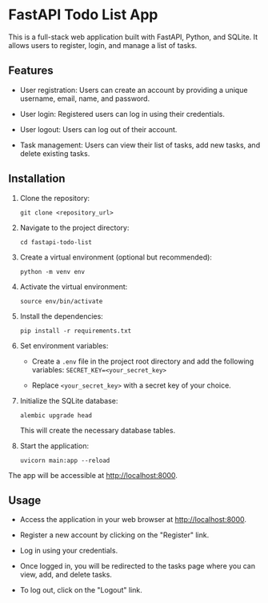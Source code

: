# FastAPI Todo List App

This is a full-stack web application built with FastAPI, Python, and SQLite. It allows users to register, login, and manage a list of tasks.

## Features

- User registration: Users can create an account by providing a unique username, email, name, and password.
    
- User login: Registered users can log in using their credentials.
    
- User logout: Users can log out of their account.
    
- Task management: Users can view their list of tasks, add new tasks, and delete existing tasks.
    

## Installation

1. Clone the repository:

      ```git clone <repository_url>```

2. Navigate to the project directory:

      ```cd fastapi-todo-list```

3. Create a virtual environment (optional but recommended):

      ``` python -m venv env ```

4. Activate the virtual environment:
  
      ```source env/bin/activate```

5. Install the dependencies:

      ```pip install -r requirements.txt```

6. Set environment variables:

    - Create a `.env` file in the project root directory and add the following variables:
    `SECRET_KEY=<your_secret_key>`
    
    - Replace `<your_secret_key>` with a secret key of your choice.

7. Initialize the SQLite database:

      ```alembic upgrade head```
  
      This will create the necessary database tables.

8. Start the application:

    ```uvicorn main:app --reload```

The app will be accessible at [http://localhost:8000](http://localhost:8000/).

## Usage

- Access the application in your web browser at [http://localhost:8000](http://localhost:8000/).
    
- Register a new account by clicking on the "Register" link.
    
- Log in using your credentials.
    
- Once logged in, you will be redirected to the tasks page where you can view, add, and delete tasks.
    
- To log out, click on the "Logout" link.
